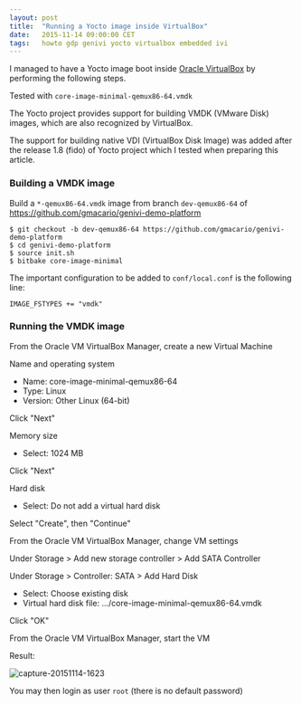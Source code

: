 ```yaml
---
layout: post
title:  "Running a Yocto image inside VirtualBox"
date:   2015-11-14 09:00:00 CET
tags:   howto gdp genivi yocto virtualbox embedded ivi
---
```

<!-- markdown-link-check-disable -->

I managed to have a Yocto image boot inside [Oracle VirtualBox](http://www.virtualbox.org/) by performing the following steps.

Tested with `core-image-minimal-qemux86-64.vmdk`

The Yocto project provides support for building VMDK (VMware Disk) images, which are also recognized by VirtualBox.

The support for building native VDI (VirtualBox Disk Image) was added after the release 1.8 (fido) of Yocto project which I tested when preparing this article.

### Building a VMDK image

Build a `*-qemux86-64.vmdk` image from branch `dev-qemux86-64` of <https://github.com/gmacario/genivi-demo-platform>

```
$ git checkout -b dev-qemux86-64 https://github.com/gmacario/genivi-demo-platform
$ cd genivi-demo-platform
$ source init.sh
$ bitbake core-image-minimal
```

The important configuration to be added to `conf/local.conf` is the following line:

```
IMAGE_FSTYPES += "vmdk"
```

### Running the VMDK image

From the Oracle VM VirtualBox Manager, create a new Virtual Machine

Name and operating system

* Name: core-image-minimal-qemux86-64
* Type: Linux
* Version: Other Linux (64-bit)

Click "Next"

Memory size

* Select: 1024 MB

Click "Next"

Hard disk

* Select: Do not add a virtual hard disk

Select "Create", then "Continue"

From the Oracle VM VirtualBox Manager, change VM settings

Under Storage > Add new storage controller > Add SATA Controller

Under Storage > Controller: SATA > Add Hard Disk

* Select: Choose existing disk
* Virtual hard disk file: .../core-image-minimal-qemux86-64.vmdk

Click "OK"

From the Oracle VM VirtualBox Manager, start the VM

Result:

![capture-20151114-1623](https://cloud.githubusercontent.com/assets/75182/11164285/225eebb2-8aec-11e5-89b6-685f0b0fd9a2.PNG)

You may then login as user `root` (there is no default password)

<!-- markdown-link-check-enable -->
<!-- EOF -->
